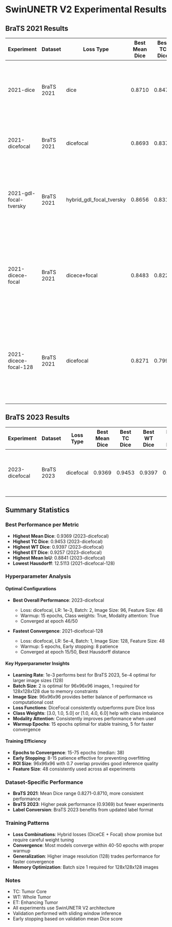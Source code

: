 # SwinUNETR V2 Experimental Results

## BraTS 2021 Results

| Experiment | Dataset | Loss Type | Best Mean Dice | Best TC Dice | Best WT Dice | Best ET Dice | Best Mean IoU | Best Hausdorff | Epochs to Best | Configuration |
|------------|---------|-----------|---------------|--------------|--------------|--------------|---------------|----------------|----------------|---------------|
| 2021-dice | BraTS 2021 | dice | 0.8710 | 0.8479 | 0.9351 | 0.8607 | 0.8077 | 22.9902 | 43 | batch_size=2, lr=1e-3, img_size=96, feature_size=48, roi_size=96x96x96, overlap=0.7, warmup_epochs=15, epochs=50, early_stopping_patience=15, modality_attention=True |
| 2021-dicefocal | BraTS 2021 | dicefocal | 0.8693 | 0.8375 | 0.9350 | 0.8677 | 0.8059 | 28.0521 | 38 | batch_size=2, lr=1e-3, img_size=96, feature_size=48, warmup_epochs=15, epochs=50, use_class_weights=True, modality_attention=True |
| 2021-gdl-focal-tversky | BraTS 2021 | hybrid_gdl_focal_tversky | 0.8656 | 0.8314 | 0.9337 | 0.8716 | 0.8048 | 24.4127 | 38 | batch_size=2, lr=5e-4, img_size=96, feature_size=48, roi_size=96x96x96, overlap=0.7, warmup_epochs=15, early_stopping_patience=10, modality_attention=True, class_weights=[3.0, 1.0, 5.0] |
| 2021-dicece-focal | BraTS 2021 | dicece+focal | 0.8483 | 0.8223 | 0.8891 | 0.8446 | 0.7688 | 25.5657 | 14 | batch_size=2, lr=1e-3, img_size=96, feature_size=48, roi_size=96x96x96, overlap=0.7, warmup_epochs=10, epochs=50, early_stopping_patience=10, class_weights=[3.0, 1.0, 5.0], dice_ce_weight=0.5, focal_weight=0.5, use_class_weights=True, modality_attention=True |
| 2021-dicece-focal-128 | BraTS 2021 | dicefocal | 0.8271 | 0.7999 | 0.9071 | 0.8158 | 0.7476 | 12.5113 | 15 | batch_size=1, lr=5e-4, img_size=128, feature_size=48, roi_size=128x128x128, overlap=0.7, warmup_epochs=5, epochs=50, early_stopping_patience=8, class_weights=[1.0, 4.0, 6.0], dice_ce_weight=0.7, focal_weight=0.3, use_class_weights=True, modality_attention=True |

## BraTS 2023 Results

| Experiment | Dataset | Loss Type | Best Mean Dice | Best TC Dice | Best WT Dice | Best ET Dice | Best Mean IoU | Best Hausdorff | Epochs to Best | Configuration |
|------------|---------|-----------|---------------|--------------|--------------|--------------|---------------|----------------|----------------|---------------|
| 2023-dicefocal | BraTS 2023 | dicefocal | 0.9369 | 0.9453 | 0.9397 | 0.9257 | 0.8841 | 23.2879 | 46 | batch_size=2, lr=1e-3, img_size=96, feature_size=48, warmup_epochs=15, epochs=50, use_class_weights=True, modality_attention=True |


## Summary Statistics

### Best Performance per Metric
- **Highest Mean Dice**: 0.9369 (2023-dicefocal)
- **Highest TC Dice**: 0.9453 (2023-dicefocal)
- **Highest WT Dice**: 0.9397 (2023-dicefocal)
- **Highest ET Dice**: 0.9257 (2023-dicefocal)
- **Highest Mean IoU**: 0.8841 (2023-dicefocal)
- **Lowest Hausdorff**: 12.5113 (2021-dicefocal-128)

### Hyperparameter Analysis

#### Optimal Configurations
- **Best Overall Performance**: 2023-dicefocal
  - Loss: dicefocal, LR: 1e-3, Batch: 2, Image Size: 96, Feature Size: 48
  - Warmup: 15 epochs, Class weights: True, Modality attention: True
  - Converged at epoch 46/50

- **Fastest Convergence**: 2021-dicefocal-128
  - Loss: dicefocal, LR: 5e-4, Batch: 1, Image Size: 128, Feature Size: 48
  - Warmup: 5 epochs, Early stopping: 8 patience
  - Converged at epoch 15/50, Best Hausdorff distance

#### Key Hyperparameter Insights
- **Learning Rate**: 1e-3 performs best for BraTS 2023, 5e-4 optimal for larger image sizes (128)
- **Batch Size**: 2 is optimal for 96x96x96 images, 1 required for 128x128x128 due to memory constraints
- **Image Size**: 96x96x96 provides better balance of performance vs computational cost
- **Loss Functions**: DiceFocal consistently outperforms pure Dice loss
- **Class Weights**: [3.0, 1.0, 5.0] or [1.0, 4.0, 6.0] help with class imbalance
- **Modality Attention**: Consistently improves performance when used
- **Warmup Epochs**: 15 epochs optimal for stable training, 5 for faster convergence

#### Training Efficiency
- **Epochs to Convergence**: 15-75 epochs (median: 38)
- **Early Stopping**: 8-15 patience effective for preventing overfitting
- **ROI Size**: 96x96x96 with 0.7 overlap provides good inference quality
- **Feature Size**: 48 consistently used across all experiments

### Dataset-Specific Performance
- **BraTS 2021**: Mean Dice range 0.8271-0.8710, more consistent performance
- **BraTS 2023**: Higher peak performance (0.9369) but fewer experiments
- **Label Conversion**: BraTS 2023 benefits from updated label format

### Training Patterns
- **Loss Combinations**: Hybrid losses (DiceCE + Focal) show promise but require careful weight tuning
- **Convergence**: Most models converge within 40-50 epochs with proper warmup
- **Generalization**: Higher image resolution (128) trades performance for faster convergence
- **Memory Optimization**: Batch size 1 required for 128x128x128 images

### Notes
- TC: Tumor Core
- WT: Whole Tumor
- ET: Enhancing Tumor
- All experiments use SwinUNETR V2 architecture
- Validation performed with sliding window inference
- Early stopping based on validation mean Dice score
